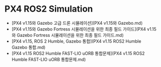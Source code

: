 # PX4 ROS2 Simulation



- [PX4 v1.15와 Gazebo 고급 드론 시뮬레이션](PX4 v1.15와 Gazebo.md)
- [PX4 v1.15와 Gazebo Fortress 시뮬레이션을 위한 최종 필드 가이드](PX4 v1.15와 Gazebo Fortress 시뮬레이션을 위한 최종 필드 가이드.md)
- [PX4 v1.15, ROS 2 Humble, Gazebo 통합](PX4 v1.15 ROS2 Humble Gazebo 통합.md)
- [PX4 v1.15 ROS2 Humble FAST-LIO uORB 통합문제](PX4 v1.15 ROS2 Humble FAST-LIO uORB 통합문제.md)

